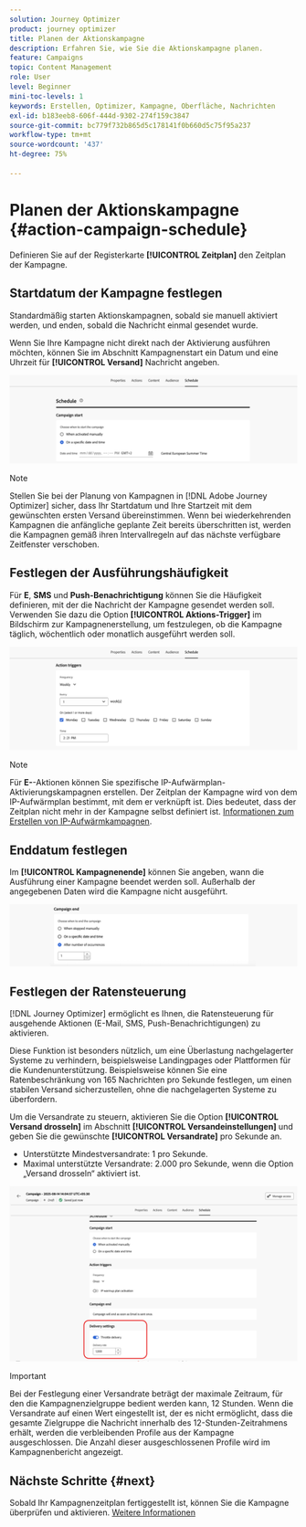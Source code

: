 ```yaml
---
solution: Journey Optimizer
product: journey optimizer
title: Planen der Aktionskampagne
description: Erfahren Sie, wie Sie die Aktionskampagne planen.
feature: Campaigns
topic: Content Management
role: User
level: Beginner
mini-toc-levels: 1
keywords: Erstellen, Optimizer, Kampagne, Oberfläche, Nachrichten
exl-id: b183eeb8-606f-444d-9302-274f159c3847
source-git-commit: bc779f732b865d5c178141f0b660d5c75f95a237
workflow-type: tm+mt
source-wordcount: '437'
ht-degree: 75%

---
```


# Planen der Aktionskampagne {#action-campaign-schedule}

Definieren Sie auf der Registerkarte **[!UICONTROL Zeitplan]** den Zeitplan der Kampagne.

## Startdatum der Kampagne festlegen

Standardmäßig starten Aktionskampagnen, sobald sie manuell aktiviert werden, und enden, sobald die Nachricht einmal gesendet wurde.

Wenn Sie Ihre Kampagne nicht direkt nach der Aktivierung ausführen möchten, können Sie im Abschnitt Kampagnenstart ein Datum und eine Uhrzeit für **[!UICONTROL Versand]** Nachricht angeben.

![](assets/campaign-start.png)

>[!NOTE]
>
>Stellen Sie bei der Planung von Kampagnen in [!DNL Adobe Journey Optimizer] sicher, dass Ihr Startdatum und Ihre Startzeit mit dem gewünschten ersten Versand übereinstimmen. Wenn bei wiederkehrenden Kampagnen die anfängliche geplante Zeit bereits überschritten ist, werden die Kampagnen gemäß ihren Intervallregeln auf das nächste verfügbare Zeitfenster verschoben.

## Festlegen der Ausführungshäufigkeit

Für **E**, **SMS** und **Push-Benachrichtigung** können Sie die Häufigkeit definieren, mit der die Nachricht der Kampagne gesendet werden soll. Verwenden Sie dazu die Option **[!UICONTROL Aktions-Trigger]** im Bildschirm zur Kampagnenerstellung, um festzulegen, ob die Kampagne täglich, wöchentlich oder monatlich ausgeführt werden soll.

![](assets/campaign-frequency.png)

>[!NOTE]
>
>Für **E-**-Aktionen können Sie spezifische IP-Aufwärmplan-Aktivierungskampagnen erstellen. Der Zeitplan der Kampagne wird von dem IP-Aufwärmplan bestimmt, mit dem er verknüpft ist. Dies bedeutet, dass der Zeitplan nicht mehr in der Kampagne selbst definiert ist. [Informationen zum Erstellen von IP-Aufwärmkampagnen](../configuration/ip-warmup-campaign.md).

## Enddatum festlegen

Im **[!UICONTROL Kampagnenende]** können Sie angeben, wann die Ausführung einer Kampagne beendet werden soll. Außerhalb der angegebenen Daten wird die Kampagne nicht ausgeführt.

![](assets/campaign-end.png)

## Festlegen der Ratensteuerung

[!DNL Journey Optimizer] ermöglicht es Ihnen, die Ratensteuerung für ausgehende Aktionen (E-Mail, SMS, Push-Benachrichtigungen) zu aktivieren.

Diese Funktion ist besonders nützlich, um eine Überlastung nachgelagerter Systeme zu verhindern, beispielsweise Landingpages oder Plattformen für die Kundenunterstützung. Beispielsweise können Sie eine Ratenbeschränkung von 165 Nachrichten pro Sekunde festlegen, um einen stabilen Versand sicherzustellen, ohne die nachgelagerten Systeme zu überfordern.

Um die Versandrate zu steuern, aktivieren Sie die Option **[!UICONTROL Versand drosseln]** im Abschnitt **[!UICONTROL Versandeinstellungen]** und geben Sie die gewünschte **[!UICONTROL Versandrate]** pro Sekunde an.

* Unterstützte Mindestversandrate: 1 pro Sekunde.
* Maximal unterstützte Versandrate: 2.000 pro Sekunde, wenn die Option „Versand drosseln“ aktiviert ist.

![](assets/throttling-rate-control.png)

>[!IMPORTANT]
>
>Bei der Festlegung einer Versandrate beträgt der maximale Zeitraum, für den die Kampagnenzielgruppe bedient werden kann, 12 Stunden. Wenn die Versandrate auf einen Wert eingestellt ist, der es nicht ermöglicht, dass die gesamte Zielgruppe die Nachricht innerhalb des 12-Stunden-Zeitrahmens erhält, werden die verbleibenden Profile aus der Kampagne ausgeschlossen. Die Anzahl dieser ausgeschlossenen Profile wird im Kampagnenbericht angezeigt.

## Nächste Schritte {#next}

Sobald Ihr Kampagnenzeitplan fertiggestellt ist, können Sie die Kampagne überprüfen und aktivieren. [Weitere Informationen](review-activate-campaign.md)
